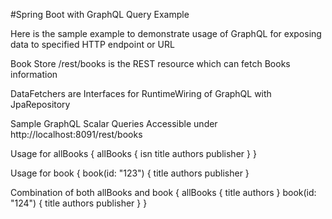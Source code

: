 #Spring Boot with GraphQL Query Example

Here is the sample example to demonstrate usage of GraphQL for exposing data to specified HTTP endpoint or URL

Book Store
/rest/books is the REST resource which can fetch Books information

DataFetchers are Interfaces for RuntimeWiring of GraphQL with JpaRepository

Sample GraphQL Scalar Queries
Accessible under http://localhost:8091/rest/books

Usage for allBooks { allBooks { isn title authors publisher } }

Usage for book { book(id: "123") { title authors publisher }

Combination of both allBooks and book { allBooks { title authors } book(id: "124") { title authors publisher } }
